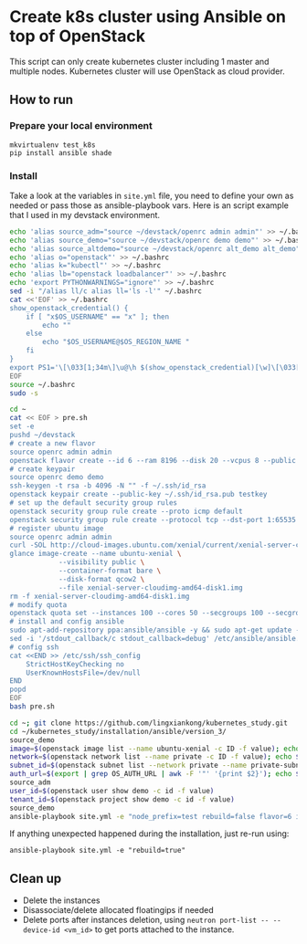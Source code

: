 # Create k8s cluster using Ansible on top of OpenStack

This script can only create kubernetes cluster including 1 master and multiple nodes. Kubernetes cluster will use OpenStack as cloud provider.

## How to run
### Prepare your local environment
```shell
mkvirtualenv test_k8s
pip install ansible shade
```

### Install
Take a look at the variables in `site.yml` file, you need to define your own as needed or pass those as ansible-playbook vars. Here is an script example that I used in my devstack environment.

```bash
echo 'alias source_adm="source ~/devstack/openrc admin admin"' >> ~/.bashrc
echo 'alias source_demo="source ~/devstack/openrc demo demo"' >> ~/.bashrc
echo 'alias source_altdemo="source ~/devstack/openrc alt_demo alt_demo"' >> ~/.bashrc
echo 'alias o="openstack"' >> ~/.bashrc
echo 'alias k="kubectl"' >> ~/.bashrc
echo 'alias lb="openstack loadbalancer"' >> ~/.bashrc
echo 'export PYTHONWARNINGS="ignore"' >> ~/.bashrc
sed -i "/alias ll/c alias ll='ls -l'" ~/.bashrc
cat <<'EOF' >> ~/.bashrc
show_openstack_credential() {
    if [ "x$OS_USERNAME" == "x" ]; then
        echo ""
    else
        echo "$OS_USERNAME@$OS_REGION_NAME "
    fi
}
export PS1='\[\033[1;34m\]\u@\h $(show_openstack_credential)[\w]\[\033[00m\]\n\[\033[01;31m\]$\[\033[00m\] '
EOF
source ~/.bashrc
sudo -s

cd ~
cat << EOF > pre.sh
set -e
pushd ~/devstack
# create a new flavor
source openrc admin admin
openstack flavor create --id 6 --ram 8196 --disk 20 --vcpus 8 --public k8s
# create keypair
source openrc demo demo
ssh-keygen -t rsa -b 4096 -N "" -f ~/.ssh/id_rsa
openstack keypair create --public-key ~/.ssh/id_rsa.pub testkey
# set up the default security group rules
openstack security group rule create --proto icmp default
openstack security group rule create --protocol tcp --dst-port 1:65535 default
# register ubuntu image
source openrc admin admin
curl -SOL http://cloud-images.ubuntu.com/xenial/current/xenial-server-cloudimg-amd64-disk1.img
glance image-create --name ubuntu-xenial \
            --visibility public \
            --container-format bare \
            --disk-format qcow2 \
            --file xenial-server-cloudimg-amd64-disk1.img
rm -f xenial-server-cloudimg-amd64-disk1.img
# modify quota
openstack quota set --instances 100 --cores 50 --secgroups 100 --secgroup-rules 500 demo
# install and config ansible
sudo apt-add-repository ppa:ansible/ansible -y && sudo apt-get update -y && sudo apt-get install -y ansible qemu-kvm && sudo pip install shade
sed -i '/stdout_callback/c stdout_callback=debug' /etc/ansible/ansible.cfg
# config ssh
cat <<END >> /etc/ssh/ssh_config
    StrictHostKeyChecking no
    UserKnownHostsFile=/dev/null
END
popd
EOF
bash pre.sh

cd ~; git clone https://github.com/lingxiankong/kubernetes_study.git
cd ~/kubernetes_study/installation/ansible/version_3/
source_demo
image=$(openstack image list --name ubuntu-xenial -c ID -f value); echo $image
network=$(openstack network list --name private -c ID -f value); echo $network
subnet_id=$(openstack subnet list --network private --name private-subnet -c ID -f value); echo $subnet_id
auth_url=$(export | grep OS_AUTH_URL | awk -F '"' '{print $2}'); echo $auth_url
source_adm
user_id=$(openstack user show demo -c id -f value)
tenant_id=$(openstack project show demo -c id -f value)
source_demo
ansible-playbook site.yml -e "node_prefix=test rebuild=false flavor=6 image=$image network=$network subnet=$subnet_id key_name=testkey private_key=$HOME/.ssh/id_rsa auth_url=$auth_url user_id=$user_id password=password tenant_id=$tenant_id region=RegionOne subnet_id=$subnet_id k8s_version=1.12.3"
```

If anything unexpected happened during the installation, just re-run using:
```shell
ansible-playbook site.yml -e "rebuild=true"
```

## Clean up

- Delete the instances
- Disassociate/delete allocated floatingips if needed
- Delete ports after instances deletion, using `neutron port-list -- --device-id <vm_id>` to get ports attached to the instance.
